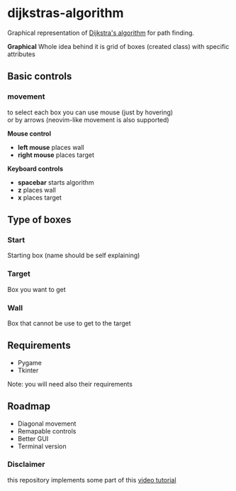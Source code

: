 # dijkstras-algorithm

Graphical representation of [Dijkstra's algorithm](https://en.wikipedia.org/wiki/Dijkstra's_algorithm) for path finding.

**Graphical**
Whole idea behind it is grid of boxes (created class) with specific attributes

## Basic controls
  
  ### movement
  to select each box you can use mouse (just by hovering) <br>
  or by arrows (neovim-like movement is also supported)
  
  **Mouse control** 
    <ul>
      <li>**left mouse** places wall</li>
      <li>**right mouse** places target</li>
    </ul>
  **Keyboard controls**
    <ul>
      <li>**spacebar** starts algorithm</li>
      <li>**z** places wall</li>
      <li>**x** places target</li>
    </ul>
## Type of boxes
 <h3>Start</h3>
 <p>Starting box (name should be self explaining)</p>
 <h3>Target</h3>
 <p>Box you want to get</p>
 <h3>Wall</h3>
 <p>Box that cannot be use to get to the target</p>
 

## Requirements
<ul>
  <li>Pygame</li>
  <li>Tkinter</li>
</ul>
Note: you will need also their requirements


## Roadmap
<ul>
  <li>Diagonal movement</li>
  <li>Remapable controls</li>
  <li>Better GUI</li>
  <li>Terminal version</li>
</ul>

### Disclaimer
  this repository implements some part of this [video tutorial](https://www.youtube.com/watch?v=QNpUN8gBeLY)
